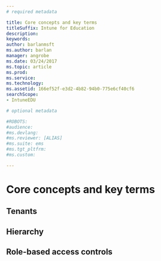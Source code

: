 ```yaml
---
# required metadata

title: Core concepts and key terms
titleSuffix: Intune for Education
description:
keywords:
author: barlanmsft
ms.author: barlan
manager: angrobe
ms.date: 03/24/2017
ms.topic: article
ms.prod:
ms.service:
ms.technology:
ms.assetid: 166ef52f-e3d2-4b82-94b0-775e6cf40cf6
searchScope:
- IntuneEDU

# optional metadata

#ROBOTS:
#audience:
#ms.devlang:
#ms.reviewer: [ALIAS]
#ms.suite: ems
#ms.tgt_pltfrm:
#ms.custom:

---
```


# Core concepts and key terms

<!--intro text-->

## Tenants

## Hierarchy

## Role-based access controls


<!--

>[&larr; **Add apps**](.\add-apps.md)      [**Get Started** &rarr;](..\get-started\get-started.md) -->

